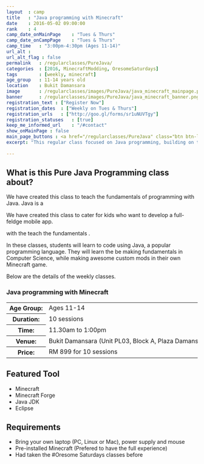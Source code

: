 ```yaml
---
layout	: camp
title 	: "Java programming with Minecraft"
date  	: 2016-05-02 09:00:00
rank    : 4
camp_date_onMainPage 	: "Tues & Thurs"
camp_date_onCampPage 	: "Tues & Thurs"
camp_time	: "3:00pm-4:30pm (Ages 11-14)"
url_alt : 
url_alt_flag : false
permalink   : /regularclasses/PureJava/
categories  : [2016, MinecraftModding, OresomeSaturdays]
tags    	: [weekly, minecraft]
age_group 	: 11-14 years old
location	: Bukit Damansara
image		: /regularclasses/images/PureJava/java_minecraft_mainpage.png
banner		: /regularclasses/images/PureJava/java_minecraft_banner.png
registration_text : ["Register Now"]
registration_dates	: ["Weekly on Tues & Thurs"]
registration_urls	: ["http://goo.gl/forms/sr1uNUVTgy"]
registration_statuses	: [true]
keep_me_informed_url	: "/#contact"
show_onMainPage : false
main_page_buttons : <a href="/regularclasses/PureJava" class="btn btn-lg pad-c btn-primary-pale">Learn more</a>
excerpt: "This regular class focused on Java programming, building on the fundamentals towards making a mobile app"
 
---
```


<h2>What is this Pure Java Programming class about? </h2>
We have created this class to teach the fundamentals of programming with Java. Java is a 

We have created this class to cater for kids who want to develop a full-feldge mobile app. 

 with the teach the fundamentals . 

In these classes, students will learn to code using Java, a popular programming language. They will learn the be making fundamentals in Computer Science, while making awesome custom mods in their own Minecraft game. 

Below are the details of the weekly classes.

<h3>Java programming with Minecraft</h3>
<table style="white-space: nowrap">
    <col width="13%" />
    <col width="87%" />
    <tr>
        <th>Age Group:</th>
        <td>Ages 11-14</td>
    </tr>
    <tr>
        <th>Duration:</th>
        <td>10 sessions</td>
    </tr>
    <tr>
        <th>Time:</th>
        <td>11.30am to 1:00pm </td>
    </tr>
    <tr>
        <th>Venue:</th>
        <td>Bukit Damansara (Unit PL03, Block A, Plaza Damansara, Damansara Heights)</td>
    </tr>
    <tr>
        <th>Price:</th>
        <td>RM 899 for 10 sessions </td>
    </tr>
</table>

   
<h2>Featured Tool</h2>
<ul>
<li> Minecraft </li>
<li> Minecraft Forge </li>
<li> Java JDK </li>
<li> Eclipse </li>
</ul>

<h2>Requirements</h2>
<ul>
<li> Bring your own laptop (PC, Linux or Mac), power supply and mouse</li>
<li> Pre-installed Minecraft (Prefered to have the full experience)
<li> Had taken the #Oresome Saturdays classes before </li>
</ul>